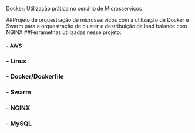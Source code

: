 Docker: Utilização prática no cenário de Microsserviços

##Projeto de orquestração de microsserviços com a utilização de Docker e Swarm para a orquestração de cluster e destribuição de load balance com NGINX
##Ferrametnas utilizadas nesse projeto:
#### - AWS
### - Linux
### - Docker/Dockerfile
### - Swarm
### - NGINX
### - MySQL
